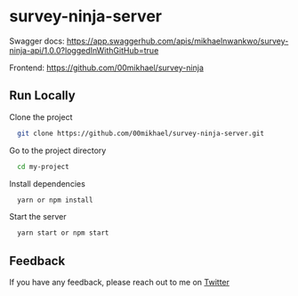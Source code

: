 # survey-ninja-server

Swagger docs: https://app.swaggerhub.com/apis/mikhaelnwankwo/survey-ninja-api/1.0.0?loggedInWithGitHub=true

Frontend: https://github.com/00mikhael/survey-ninja

## Run Locally

Clone the project

```bash
  git clone https://github.com/00mikhael/survey-ninja-server.git
```

Go to the project directory

```bash
  cd my-project
```

Install dependencies

```bash
  yarn or npm install
```

Start the server

```bash
  yarn start or npm start
```

## Feedback

If you have any feedback, please reach out to me on [Twitter](https://twitter.com/00mikhael)
